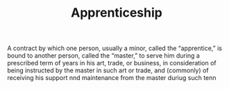 ---
title: Apprenticeship
letter: A
permalink: "/definitions/bld-apprenticeship.html"
body: A contract by which one person, usually a minor, called the “apprentice,” is
  bound to another person, called the “master,” to serve him during a prescribed term
  of years in his art, trade, or business, in consideration of being instructed by
  the master in such art or trade, and (commonly) of receiving his support nnd maintenance
  from the master duriug such tenn
published_at: '2018-07-07'
source: Black's Law Dictionary 2nd Ed (1910)
layout: post
---